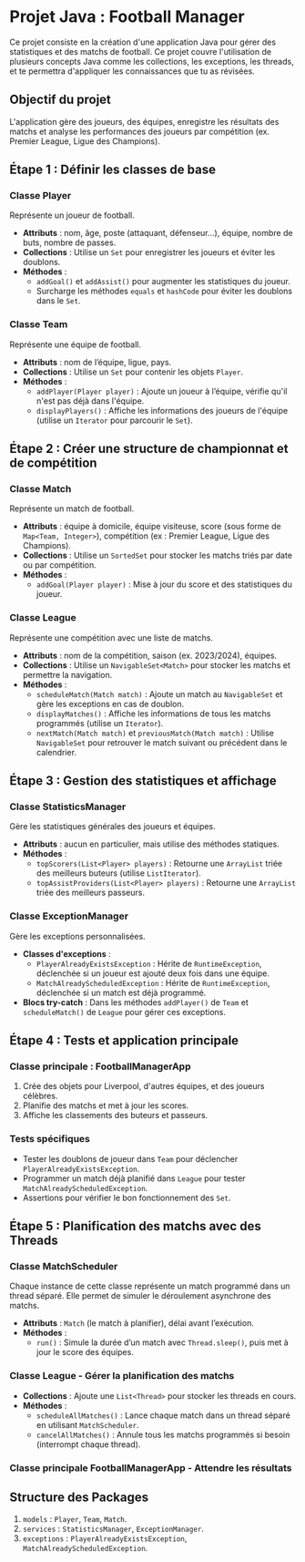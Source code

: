 # Projet Java : Football Manager

Ce projet consiste en la création d'une application Java pour gérer des statistiques et des matchs de football. Ce projet couvre l'utilisation de plusieurs concepts Java comme les collections, les exceptions, les threads, et te permettra d'appliquer les connaissances que tu as révisées.

## Objectif du projet
L'application gère des joueurs, des équipes, enregistre les résultats des matchs et analyse les performances des joueurs par compétition (ex. Premier League, Ligue des Champions).

## Étape 1 : Définir les classes de base

### Classe Player
Représente un joueur de football.
- **Attributs** : nom, âge, poste (attaquant, défenseur...), équipe, nombre de buts, nombre de passes.
- **Collections** : Utilise un `Set` pour enregistrer les joueurs et éviter les doublons.
- **Méthodes** :
  - `addGoal()` et `addAssist()` pour augmenter les statistiques du joueur.
  - Surcharge les méthodes `equals` et `hashCode` pour éviter les doublons dans le `Set`.

### Classe Team
Représente une équipe de football.
- **Attributs** : nom de l’équipe, ligue, pays.
- **Collections** : Utilise un `Set` pour contenir les objets `Player`.
- **Méthodes** :
  - `addPlayer(Player player)` : Ajoute un joueur à l’équipe, vérifie qu'il n'est pas déjà dans l'équipe.
  - `displayPlayers()` : Affiche les informations des joueurs de l'équipe (utilise un `Iterator` pour parcourir le `Set`).

## Étape 2 : Créer une structure de championnat et de compétition

### Classe Match
Représente un match de football.
- **Attributs** : équipe à domicile, équipe visiteuse, score (sous forme de `Map<Team, Integer>`), compétition (ex : Premier League, Ligue des Champions).
- **Collections** : Utilise un `SortedSet` pour stocker les matchs triés par date ou par compétition.
- **Méthodes** :
  - `addGoal(Player player)` : Mise à jour du score et des statistiques du joueur.

### Classe League
Représente une compétition avec une liste de matchs.
- **Attributs** : nom de la compétition, saison (ex. 2023/2024), équipes.
- **Collections** : Utilise un `NavigableSet<Match>` pour stocker les matchs et permettre la navigation.
- **Méthodes** :
  - `scheduleMatch(Match match)` : Ajoute un match au `NavigableSet` et gère les exceptions en cas de doublon.
  - `displayMatches()` : Affiche les informations de tous les matchs programmés (utilise un `Iterator`).
  - `nextMatch(Match match)` et `previousMatch(Match match)` : Utilise `NavigableSet` pour retrouver le match suivant ou précédent dans le calendrier.

## Étape 3 : Gestion des statistiques et affichage

### Classe StatisticsManager
Gère les statistiques générales des joueurs et équipes.
- **Attributs** : aucun en particulier, mais utilise des méthodes statiques.
- **Méthodes** :
  - `topScorers(List<Player> players)` : Retourne une `ArrayList` triée des meilleurs buteurs (utilise `ListIterator`).
  - `topAssistProviders(List<Player> players)` : Retourne une `ArrayList` triée des meilleurs passeurs.

### Classe ExceptionManager
Gère les exceptions personnalisées.
- **Classes d'exceptions** :
  - `PlayerAlreadyExistsException` : Hérite de `RuntimeException`, déclenchée si un joueur est ajouté deux fois dans une équipe.
  - `MatchAlreadyScheduledException` : Hérite de `RuntimeException`, déclenchée si un match est déjà programmé.
- **Blocs try-catch** : Dans les méthodes `addPlayer()` de `Team` et `scheduleMatch()` de `League` pour gérer ces exceptions.

## Étape 4 : Tests et application principale

### Classe principale : FootballManagerApp
1. Crée des objets pour Liverpool, d'autres équipes, et des joueurs célèbres.
2. Planifie des matchs et met à jour les scores.
3. Affiche les classements des buteurs et passeurs.

### Tests spécifiques
- Tester les doublons de joueur dans `Team` pour déclencher `PlayerAlreadyExistsException`.
- Programmer un match déjà planifié dans `League` pour tester `MatchAlreadyScheduledException`.
- Assertions pour vérifier le bon fonctionnement des `Set`.

## Étape 5 : Planification des matchs avec des Threads

### Classe MatchScheduler
Chaque instance de cette classe représente un match programmé dans un thread séparé. Elle permet de simuler le déroulement asynchrone des matchs.
- **Attributs** : `Match` (le match à planifier), délai avant l’exécution.
- **Méthodes** :
  - `run()` : Simule la durée d’un match avec `Thread.sleep()`, puis met à jour le score des équipes.

### Classe League - Gérer la planification des matchs
- **Collections** : Ajoute une `List<Thread>` pour stocker les threads en cours.
- **Méthodes** :
  - `scheduleAllMatches()` : Lance chaque match dans un thread séparé en utilisant `MatchScheduler`.
  - `cancelAllMatches()` : Annule tous les matchs programmés si besoin (interrompt chaque thread).

### Classe principale FootballManagerApp - Attendre les résultats

## Structure des Packages
1. `models` : `Player`, `Team`, `Match`.
2. `services` : `StatisticsManager`, `ExceptionManager`.
3. `exceptions` : `PlayerAlreadyExistsException`, `MatchAlreadyScheduledException`.
